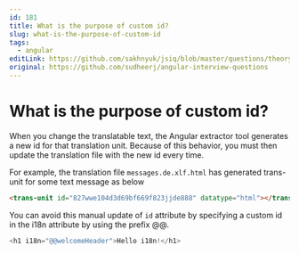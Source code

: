 ```yaml
---
id: 181
title: What is the purpose of custom id?
slug: what-is-the-purpose-of-custom-id
tags:
  - angular
editLink: https://github.com/sakhnyuk/jsiq/blob/master/questions/theory/angular/181.md
original: https://github.com/sudheerj/angular-interview-questions
---
```


# What is the purpose of custom id?

When you change the translatable text, the Angular extractor tool generates a new id for that translation unit. Because of this behavior, you must then update the translation file with the new id every time.

For example, the translation file `messages.de.xlf.html` has generated trans-unit for some text message as below

```html
<trans-unit id="827wwe104d3d69bf669f823jjde888" datatype="html"></trans-unit>
```

You can avoid this manual update of `id` attribute by specifying a custom id in the i18n attribute by using the prefix @@.

```javascript
<h1 i18n="@@welcomeHeader">Hello i18n!</h1>
```